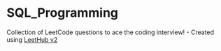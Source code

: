 # SQL_Programming
Collection of LeetCode questions to ace the coding interview! - Created using [LeetHub v2](https://github.com/arunbhardwaj/LeetHub-2.0)
